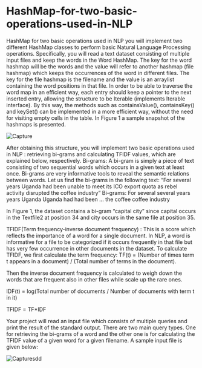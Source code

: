 # HashMap-for-two-basic-operations-used-in-NLP
HashMap for two basic operations used in NLP
you will implement two different HashMap classes to perform basic Natural Language Processing
operations. Specifically, you will read a text dataset consisting of multiple input files and keep the words in the Word
HashMap. The key for the word hashmap will be the words and the value will refer to another hashmap (file hashmap)
which keeps the occurrences of the word in different files. The key for the file hashmap is the filename and the value is
an arraylist containing the word positions in that file. In order to be able to traverse the word map in an efficient way, each
entry should keep a pointer to the next inserted entry, allowing the structure to be Iterable (implements Iterable interface).
By this way, the methods such as containsValue(), containsKey() and keySet() can be implemented in a more efficient
way, without the need for visiting empty cells in the table. In Figure 1 a sample snapshot of the hashmaps is presented.


![Capture](https://user-images.githubusercontent.com/32982938/59382550-a2dbb880-8d66-11e9-91ee-4f60ace83172.PNG)


After obtaining this structure, you will implement two basic operations used in NLP : retrieving bi-grams and calculating
TFIDF values, which are explained below, respectively.
Bi-grams: A bi-gram is simply a piece of text consisting of two sequential words which occurs in a given text at least
once. Bi-grams are very informative tools to reveal the semantic relations between words. Let us find the bi-grams in the
following text:
“For several years Uganda had been unable to meet its ICO
export quota as rebel activity disrupted the coffee industry”
Bi-grams:
For several
several years
years Uganda
Uganda had
had been
...
the coffee
coffee industry

In Figure 1, the dataset contains a bi-gram “capital city” since capital occurs in the Textfile2 at position 34 and city occurs
in the same file at position 35.

TFIDF(Term frequency-inverse document frequency) : This is a score which reflects the importance of a word for a single
document. In NLP, a word is informative for a file to be categorized if it occurs frequently in that file but has very few
occurrence in other documents in the dataset. To calculate TFIDF, we first calculate the term frequency:
TF(t) = (Number of times term t appears in a document) / (Total number of terms in the document).

Then the inverse document frequency is calculated to weigh down the words that are frequent also in other files while
scale up the rare ones.

IDF(t) = log(Total number of documents / Number of documents with term t in it)

TFIDF = TF*IDF

Your project will read an input file which consists of multiple queries and print the result of the standard output. There are
two main query types. One for retrieving the bi-grams of a word and the other one is for calculating the TFIDF value of a
given word for a given filename. A sample input file is given below:



![Capturesdd](https://user-images.githubusercontent.com/32982938/59382551-a3744f00-8d66-11e9-9b61-3588de5a27e7.PNG)
